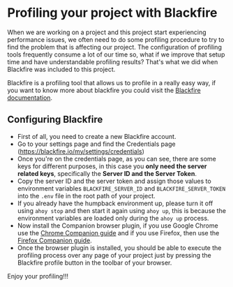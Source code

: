 # Profiling your project with Blackfire

When we are working on a project and this project start experiencing performance issues, we often need to do some profiling procedure to try to find the problem that is affecting our project. The configuration of profiling tools frequently consume a lot of our time so, what if we improve that setup time and have understandable profiling results? That's what we did when Blackfire was included to this project.

Blackfire is a profiling tool that allows us to profile in a really easy way, if you want to know more about blackfire you could visit the [Blackfire documentation](https://blackfire.io/docs/introduction).

## Configuring Blackfire

- First of all, you need to create a new Blackfire account.
- Go to your settings page and find the Credentials page (https://blackfire.io/my/settings/credentials)
- Once you're on the credentials page, as you can see, there are some keys for different purposes, in this case you **only need the server related keys**, specifically the **Server ID and the Server Token**.
- Copy the server ID and the server token and assign those values to environment variables `BLACKFIRE_SERVER_ID` and `BLACKFIRE_SERVER_TOKEN` into the `.env` file in the root path of your project.
- If you already have the humpback environment up, please turn it off using `ahoy stop` and then start it again using `ahoy up`, this is because the environment variables are loaded only during the `ahoy up` process.
- Now install the Companion browser plugin, if you use Google Chrome use the [Chrome Companion guide](https://blackfire.io/docs/integrations/chrome#installing-the-companion) and if you use Firefox, then use the [Firefox Companion guide](https://blackfire.io/docs/integrations/firefox#installing-the-companion).
- Once the browser plugin is installed, you should be able to execute the profiling process over any page of your project just by pressing the Blackfire profile button in the toolbar of your browser.


Enjoy your profiling!!!
